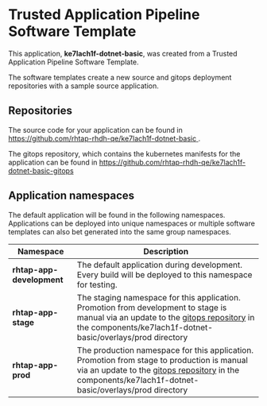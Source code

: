 # Trusted Application Pipeline Software Template

This application, **ke7lach1f-dotnet-basic**, was created from a Trusted Application Pipeline Software Template.

The software templates create a new source and gitops deployment repositories with a sample source application. 

## Repositories

The source code for your application can be found in [https://github.com/rhtap-rhdh-qe/ke7lach1f-dotnet-basic ](https://github.com/rhtap-rhdh-qe/ke7lach1f-dotnet-basic ).
 
The gitops repository, which contains the kubernetes manifests for the application can be found in 
[https://github.com/rhtap-rhdh-qe/ke7lach1f-dotnet-basic-gitops ](https://github.com/rhtap-rhdh-qe/ke7lach1f-dotnet-basic-gitops ) 

## Application namespaces 

The default application will be found in the following namespaces. Applications can be deployed into unique namespaces or multiple software templates can also bet generated into the same group namespaces.  

|  Namespace   |  Description   |  
| -------- | -------- |   
| **rhtap-app-development** | The default application during development. Every build will be deployed to this namespace for testing. | 
| **rhtap-app-stage** | The staging namespace for this application. Promotion from development to stage is manual via an update to the [gitops repository](https://github.com/rhtap-rhdh-qe/ke7lach1f-dotnet-basic-gitops ) in the components/ke7lach1f-dotnet-basic/overlays/prod directory |  
| **rhtap-app-prod** | The production namespace for this application. Promotion from stage to production is manual via an update to the [gitops repository](https://github.com/rhtap-rhdh-qe/ke7lach1f-dotnet-basic-gitops ) in the components/ke7lach1f-dotnet-basic/overlays/prod directory | 